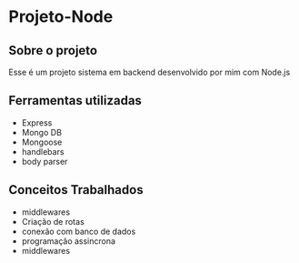 <h1>Projeto-Node</h1>
<h2>Sobre o projeto</h2>
<p> Esse é um projeto sistema em backend desenvolvido por mim com Node.js </p>
<H2>Ferramentas utilizadas</H2>
<ul>
<li>Express</li>
<li>Mongo DB</li>
<li>Mongoose</li>
<li>handlebars</li>
<li>body parser</li>
</ul>
<h2>Conceitos Trabalhados</h2>
<ul>
<li>middlewares</li>
<li>Criação de rotas</li>
<li>conexão com banco de dados</li>
<li>programação assincrona</li>
<li>middlewares</li>
</ul>

